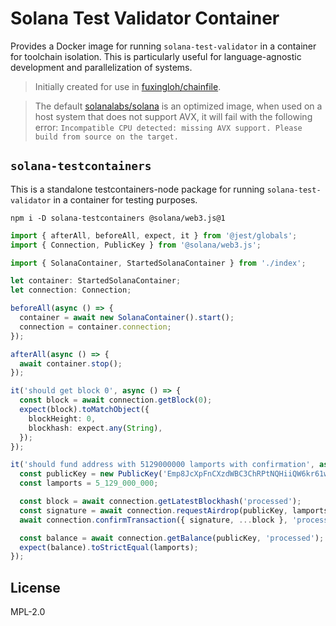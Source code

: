 # Solana Test Validator Container

Provides a Docker image for running `solana-test-validator` in a container for toolchain isolation.
This is particularly useful for language-agnostic development and parallelization of systems.

> Initially created for use in [fuxingloh/chainfile](https://github.com/fuxingloh/chainfile).

> The default [solanalabs/solana](https://hub.docker.com/r/solanalabs/solana) is an optimized image,
> when used on a host system that does not support AVX, it will fail with the following error:
> `Incompatible CPU detected: missing AVX support. Please build from source on the target.`

## `solana-testcontainers`

This is a standalone testcontainers-node package for running `solana-test-validator` in a container for testing
purposes.

```shell
npm i -D solana-testcontainers @solana/web3.js@1
```

```typescript
import { afterAll, beforeAll, expect, it } from '@jest/globals';
import { Connection, PublicKey } from '@solana/web3.js';

import { SolanaContainer, StartedSolanaContainer } from './index';

let container: StartedSolanaContainer;
let connection: Connection;

beforeAll(async () => {
  container = await new SolanaContainer().start();
  connection = container.connection;
});

afterAll(async () => {
  await container.stop();
});

it('should get block 0', async () => {
  const block = await connection.getBlock(0);
  expect(block).toMatchObject({
    blockHeight: 0,
    blockhash: expect.any(String),
  });
});

it('should fund address with 5129000000 lamports with confirmation', async () => {
  const publicKey = new PublicKey('Emp8JcXpFnCXzdWBC3ChRPtNQHiiQW6kr61wopT3hbNL');
  const lamports = 5_129_000_000;

  const block = await connection.getLatestBlockhash('processed');
  const signature = await connection.requestAirdrop(publicKey, lamports);
  await connection.confirmTransaction({ signature, ...block }, 'processed');

  const balance = await connection.getBalance(publicKey, 'processed');
  expect(balance).toStrictEqual(lamports);
});
```

## License

MPL-2.0
